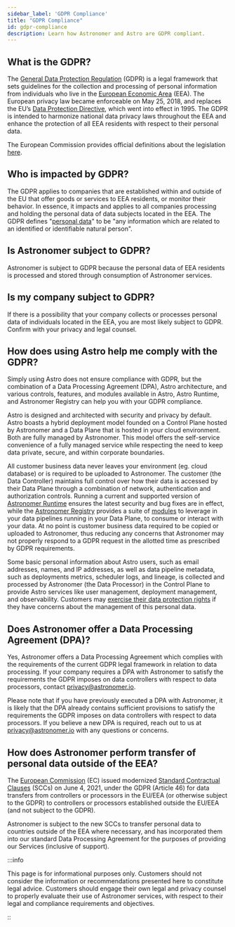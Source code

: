 ```yaml
---
sidebar_label: 'GDPR Compliance'
title: "GDPR Compliance"
id: gdpr-compliance
description: Learn how Astronomer and Astro are GDPR compliant.
---
```


## What is the GDPR?

The [General Data Protection Regulation](https://gdpr-info.eu/) (GDPR) is a legal framework that sets guidelines for the collection and processing of personal information from individuals who live in the [European Economic Area](https://www.gov.uk/eu-eea) (EEA). The European privacy law became enforceable on May 25, 2018, and replaces the EU’s [Data Protection Directive](http://eur-lex.europa.eu/LexUriServ/LexUriServ.do?uri=CELEX:31995L0046:en:HTML), which went into effect in 1995. The GDPR is intended to harmonize national data privacy laws throughout the EEA and enhance the protection of all EEA residents with respect to their personal data.

The European Commission provides official definitions about the legislation [here](https://ec.europa.eu/info/law/law-topic/data-protection/data-protection-eu_en). 

## Who is impacted by GDPR?

The GDPR applies to companies that are established within and outside of the EU that offer goods or services to EEA residents, or monitor their behavior. In essence, it impacts and applies to all companies processing and holding the personal data of data subjects located in the EEA. The GDPR defines "[personal data](https://gdpr-info.eu/issues/personal-data/)" to be "any information which are related to an identified or identifiable natural person".

## Is Astronomer subject to GDPR?

Astronomer is subject to GDPR because the personal data of EEA residents is processed and stored through consumption of Astronomer services.

## Is my company subject to GDPR?

If there is a possibility that your company collects or processes personal data of individuals located in the EEA, you are most likely subject to GDPR. Confirm with your privacy and legal counsel.

## How does using Astro help me comply with the GDPR?

Simply using Astro does not ensure compliance with GDPR, but the combination of a Data Processing Agreement (DPA), Astro architecture, and various controls, features, and modules available in Astro, Astro Runtime, and Astronomer Registry can help you with your GDPR compliance.

Astro is designed and architected with security and privacy by default. Astro boasts a hybrid deployment model founded on a Control Plane hosted by Astronomer and a Data Plane that is hosted in your cloud environment. Both are fully managed by Astronomer. This model offers the self-service convenience of a fully managed service while respecting the need to keep data private, secure, and within corporate boundaries.

All customer business data never leaves your environment (eg. cloud database) or is required to be uploaded to Astronomer. The customer (the Data Controller) maintains full control over how their data is accessed by their Data Plane through a combination of network, authentication and authorization controls. Running a current and supported version of [Astronomer Runtime](upgrade-runtime.md) ensures the latest security and bug fixes are in effect, while the [Astronomer Registry](https://registry.astronomer.io/) provides a suite of [modules](https://registry.astronomer.io/modules/?page=1) to leverage in your data pipelines running in your Data Plane, to consume or interact with your data. At no point is customer business data required to be copied or uploaded to Astronomer, thus reducing any concerns that Astronomer may not properly respond to a GDPR request in the allotted time as prescribed by GDPR requirements.

Some basic personal information about Astro users, such as email addresses, names, and IP addresses, as well as data pipeline metadata, such as deployments metrics, scheduler logs, and lineage, is collected and processed by Astronomer (the Data Processor) in the Control Plane to provide Astro services like user management, deployment management, and observability. Customers may [exercise their data protection rights](https://www.astronomer.io/privacy#exercising-of-your-gdpr-data-protection-rights) if they have concerns about the management of this personal data.
 
## Does Astronomer offer a Data Processing Agreement (DPA)?

Yes, Astronomer offers a Data Processing Agreement which complies with the requirements of the current GDPR legal framework in relation to data processing. If your company requires a DPA with Astronomer to satisfy the requirements the GDPR imposes on data controllers with respect to data processors, contact [privacy@astronomer.io](mailto:privacy@astronomer.io).

Please note that if you have previously executed a DPA with Astronomer, it is likely that the DPA already contains sufficient provisions to satisfy the requirements the GDPR imposes on data controllers with respect to data processors. If you believe a new DPA is required, reach out to us at [privacy@astronomer.io](mailto:privacy@astronomer.io) with any questions or concerns.

## How does Astronomer perform transfer of personal data outside of the EEA?

The [European Commission](https://ec.europa.eu/info/index_en) (EC) issued modernized [Standard Contractual Clauses](https://ec.europa.eu/info/law/law-topic/data-protection/international-dimension-data-protection/standard-contractual-clauses-scc_en) (SCCs) on June 4, 2021, under the GDPR (Article 46) for data transfers from controllers or processors in the EU/EEA (or otherwise subject to the GDPR) to controllers or processors established outside the EU/EEA (and not subject to the GDPR).

Astronomer is subject to the new SCCs to transfer personal data to countries outside of the EEA where necessary, and has incorporated them into our standard Data Processing Agreement for the purposes of providing our Services (inclusive of support). 

:::info

This page is for informational purposes only. Customers should not consider the information or recommendations presented here to constitute legal advice. Customers should engage their own legal and privacy counsel to properly evaluate their use of Astronomer services, with respect to their legal and compliance requirements and objectives.

::
